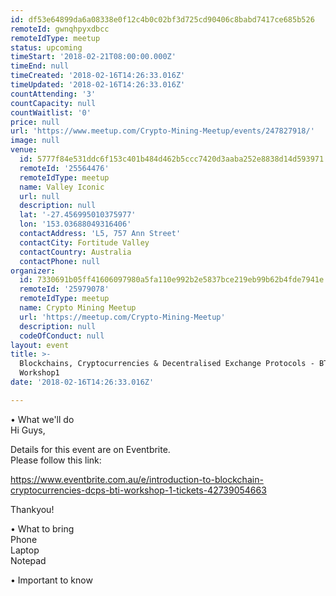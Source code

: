 ```yaml
---
id: df53e64899da6a08338e0f12c4b0c02bf3d725cd90406c8babd7417ce685b526
remoteId: gwnqhpyxdbcc
remoteIdType: meetup
status: upcoming
timeStart: '2018-02-21T08:00:00.000Z'
timeEnd: null
timeCreated: '2018-02-16T14:26:33.016Z'
timeUpdated: '2018-02-16T14:26:33.016Z'
countAttending: '3'
countCapacity: null
countWaitlist: '0'
price: null
url: 'https://www.meetup.com/Crypto-Mining-Meetup/events/247827918/'
image: null
venue:
  id: 5777f84e531ddc6f153c401b484d462b5ccc7420d3aaba252e8838d14d593971
  remoteId: '25564476'
  remoteIdType: meetup
  name: Valley Iconic
  url: null
  description: null
  lat: '-27.456995010375977'
  lon: '153.03688049316406'
  contactAddress: 'L5, 757 Ann Street'
  contactCity: Fortitude Valley
  contactCountry: Australia
  contactPhone: null
organizer:
  id: 7330691b05ff41606097980a5fa110e992b2e5837bce219eb99b62b4fde7941e
  remoteId: '25979078'
  remoteIdType: meetup
  name: Crypto Mining Meetup
  url: 'https://meetup.com/Crypto-Mining-Meetup'
  description: null
  codeOfConduct: null
layout: event
title: >-
  Blockchains, Cryptocurrencies & Decentralised Exchange Protocols - BTI
  Workshop1
date: '2018-02-16T14:26:33.016Z'

---
```

<p>• What we'll do<br/>Hi Guys,</p> <p>Details for this event are on Eventbrite.<br/>Please follow this link:</p> <p><a href="https://www.eventbrite.com.au/e/introduction-to-blockchain-cryptocurrencies-dcps-bti-workshop-1-tickets-42739054663" class="linkified">https://www.eventbrite.com.au/e/introduction-to-blockchain-cryptocurrencies-dcps-bti-workshop-1-tickets-42739054663</a></p> <p>Thankyou!</p> <p>• What to bring<br/>Phone<br/>Laptop<br/>Notepad</p> <p>• Important to know</p>
